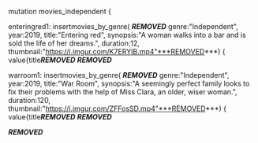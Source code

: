 mutation movies_independent {

 enteringred1: insertmovies_by_genre(
***REMOVED***
      genre:"Independent", 
      year:2019,
      title:"Entering red",
      synopsis:"A woman walks into a bar and is sold the life of her dreams.",
      duration:12,
      thumbnail:"https://i.imgur.com/K7ERYIB.mp4"***REMOVED***) {
    value{title***REMOVED***
  ***REMOVED***

  warroom1: insertmovies_by_genre(
***REMOVED***
      genre:"Independent", 
      year:2019,
      title:"War Room",
      synopsis:"A seemingly perfect family looks to fix their problems with the help of Miss Clara, an older, wiser woman.",
      duration:120,
      thumbnail:"https://i.imgur.com/ZFFosSD.mp4"***REMOVED***) {
    value{title***REMOVED***
  ***REMOVED***
  
***REMOVED***